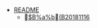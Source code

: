 * [README](https://anakamura-fs.github.io/p)
	* [$B%a%b(B20181116](https://anakamura-fs.github.io/p/20181116/)

